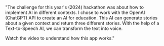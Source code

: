 "The challenge for this year's (2024) hackathon was about how to implement AI in different contexts. I chose to work with the OpenAI (ChatGPT) API to create an AI for education. This AI can
generate stories about a given context and return three different stories. With the help of a Text-to-Speech AI, we can transform the text into voice.

Watch the video to understand how this app works."
